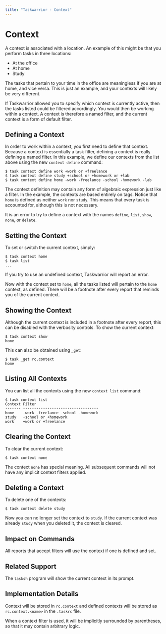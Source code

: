 ```yaml
---
title: "Taskwarrior - Context"
---
```



# Context

A context is associated with a location. An example of this might be that you
perform tasks in three locations:

-   At the office
-   At home
-   Study

The tasks that pertain to your time in the office are meaningless if you are at
home, and vice versa. This is just an example, and your contexts will likely be
very different.

If Taskwarrior allowed you to specify which context is currently active, then
the tasks listed could be filtered accordingly. You would then be working within
a context. A context is therefore a named filter, and the current context is a
form of default filter.


## Defining a Context

In order to work within a context, you first need to define that context.
Because a context is essentially a task filter, defining a context is really
defining a named filter. In this example, we define our contexts from the list
above using the new `context define` command:

    $ task context define work +work or +freelance
    $ task context define study +school or +homework or +lab
    $ task context define home -work -freelance -school -homework -lab

The context definition may contain any form of algebraic expression just like a
filter. In the example, the contexts are based entirely on tags. Notice that
`home` is defined as neither `work` nor `study`. This means that every task is
accounted for, although this is not necessary.

It is an error to try to define a context with the names `define`, `list`,
`show`, `none`, or `delete`.


## Setting the Context

To set or switch the current context, simply:

    $ task context home
    $ task list
    ...

If you try to use an undefined context, Taskwarrior will report an error.

Now with the context set to `home`, all the tasks listed will pertain to the
`home` context, as defined. There will be a footnote after every report that
reminds you of the current context.


## Showing the Context

Although the current context is included in a footnote after every report, this
can be disabled with the verbosity controls. To show the current context:

    $ task context show
    home

This can also be obtained using `_get`:

    $ task _get rc.context
    home


## Listing All Contexts

You can list all the contexts using the new `context list` command:

    $ task context list
    Context Filter
    ------- ----------------------------------
    home    -work -freelance -school -homework
    study   +school or +homework
    work    +work or +freelance


## Clearing the Context

To clear the current context:

    $ task context none

The context `none` has special meaning. All subsequent commands will not have
any implicit context filters applied.


## Deleting a Context

To delete one of the contexts:

    $ task context delete study

Now you can no longer set the context to `study`. If the current context was
already `study` when you deleted it, the context is cleared.


## Impact on Commands

All reports that accept filters will use the context if one is defined and set.


## Related Support

The `tasksh` program will show the current context in its prompt.


## Implementation Details

Context will be stored in `rc.context` and defined contexts will be stored as
`rc.context.<name>` in the `.taskrc` file.

When a context filter is used, it will be implicitly surrounded by parentheses,
so that it may contain arbitrary logic.
